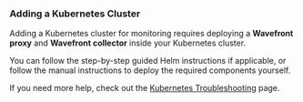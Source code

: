 ### Adding a Kubernetes Cluster

Adding a Kubernetes cluster for monitoring requires deploying a **Wavefront proxy** and **Wavefront collector** inside your Kubernetes cluster.

You can follow the step-by-step guided Helm instructions if applicable, or follow the manual instructions to deploy the required components yourself.

If you need more help, check out the [Kubernetes Troubleshooting](https://docs.wavefront.com/wf_kubernetes_troubleshooting.html) page.
